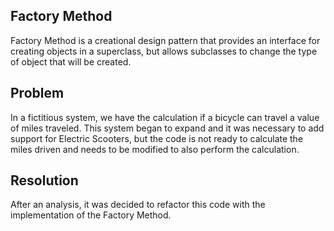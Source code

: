 ## Factory Method
Factory Method is a creational design pattern that provides an interface for creating objects in a superclass, but allows subclasses to change the type of object that will be created.

## Problem
In a fictitious system, we have the calculation if a bicycle can travel a value of miles traveled. This system began to expand and it was necessary to add support for Electric Scooters, but the code is not ready to calculate the miles driven and needs to be modified to also perform the calculation.

## Resolution
After an analysis, it was decided to refactor this code with the implementation of the Factory Method.